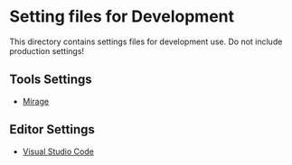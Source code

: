 # Setting files for Development
This directory contains settings files for development use. Do not include production settings!

## Tools Settings

- [Mirage](./mirage/Miragefile.secret)

## Editor Settings

- [Visual Studio Code](./vscode/)
